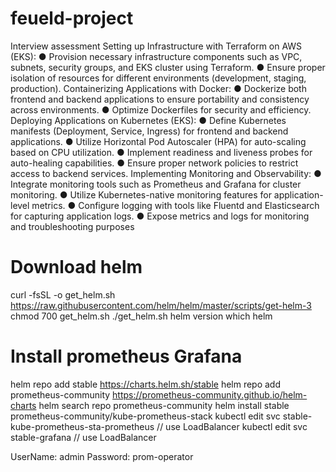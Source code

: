 
# feueld-project
Interview assessment
	Setting up Infrastructure with Terraform on AWS (EKS):
●	Provision necessary infrastructure components such as VPC, subnets, security groups, and EKS cluster using Terraform.
●	Ensure proper isolation of resources for different environments (development, staging, production).
	Containerizing Applications with Docker:
●	Dockerize both frontend and backend applications to ensure portability and consistency across environments.
●	Optimize Dockerfiles for security and efficiency.
	Deploying Applications on Kubernetes (EKS):
●	Define Kubernetes manifests (Deployment, Service, Ingress) for frontend and backend applications.
●	Utilize Horizontal Pod Autoscaler (HPA) for auto-scaling based on CPU utilization.
●	Implement readiness and liveness probes for auto-healing capabilities.
●	Ensure proper network policies to restrict access to backend services.
	Implementing Monitoring and Observability:
●	Integrate monitoring tools such as Prometheus and Grafana for cluster monitoring.
●	Utilize Kubernetes-native monitoring features for application-level metrics.
●	Configure logging with tools like Fluentd and Elasticsearch for capturing application logs.
●	Expose metrics and logs for monitoring and troubleshooting purposes
# Download helm
curl -fsSL -o get_helm.sh https://raw.githubusercontent.com/helm/helm/master/scripts/get-helm-3
chmod 700 get_helm.sh
./get_helm.sh
helm version
which helm

# Install prometheus Grafana
helm repo add stable https://charts.helm.sh/stable
helm repo add prometheus-community https://prometheus-community.github.io/helm-charts
helm search repo prometheus-community
helm install stable prometheus-community/kube-prometheus-stack
kubectl edit svc stable-kube-prometheus-sta-prometheus       // use LoadBalancer
kubectl edit svc stable-grafana       // use LoadBalancer


UserName: admin 
Password: prom-operator
